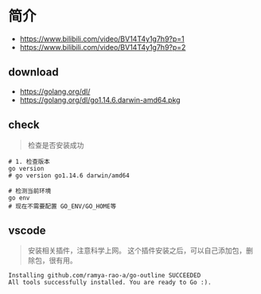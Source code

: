 # 简介
- https://www.bilibili.com/video/BV14T4y1g7h9?p=1
- https://www.bilibili.com/video/BV14T4y1g7h9?p=2


## download
- https://golang.org/dl/
- https://golang.org/dl/go1.14.6.darwin-amd64.pkg

## check
> 检查是否安装成功

```shell
# 1. 检查版本
go version
# go version go1.14.6 darwin/amd64

# 检测当前环境
go env
# 现在不需要配置 GO_ENV/GO_HOME等
```

## vscode
> 安装相关插件，注意科学上网。
> 这个插件安装之后，可以自己添加包，删除包，很有用。
~~~
Installing github.com/ramya-rao-a/go-outline SUCCEEDED
All tools successfully installed. You are ready to Go :).
~~~


